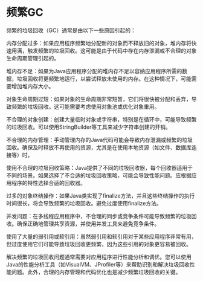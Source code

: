 # 频繁GC
频繁的垃圾回收（GC）通常是由以下一些原因引起的：

内存分配过多：如果应用程序频繁地分配新的对象而不释放旧的对象，堆内存将快速用满，触发频繁的垃圾回收。这可能是由于代码中存在内存泄漏或不合理的对象生命周期管理引起的。

堆内存不足：如果为Java应用程序分配的堆内存不足以容纳应用程序所需的数据，垃圾回收将更频繁地运行，以尝试释放未使用的内存。在这种情况下，可能需要增加堆内存大小。

对象生命周期过短：如果对象的生命周期非常短暂，它们将很快被分配和丢弃，导致频繁的垃圾回收。这可能需要考虑使用对象池或优化对象重用。

不合理的对象创建：创建大量临时对象或字符串，特别是在循环中，可能导致频繁的垃圾回收。可以使用StringBuilder等工具来减少字符串创建的开销。

不合理的内存管理：手动管理内存的Java代码可能会导致内存泄漏或频繁的垃圾回收。确保及时释放不再使用的资源，尤其是在使用本地资源（如文件、数据库连接等）时。

使用不合理的垃圾回收策略：Java提供了不同的垃圾回收器，每个回收器适用于不同的场景。如果选择了不合适的垃圾回收策略，可能会导致性能问题。应根据应用程序的特性选择合适的回收器。

过多的对象终结操作：如果Java类实现了finalize方法，并且这些终结操作的执行时间很长，将会导致频繁的垃圾回收。避免过度使用finalize方法。

并发问题：在多线程应用程序中，不合理的同步或竞争条件可能导致频繁的垃圾回收。确保正确地管理共享资源，并使用并发工具来避免竞争条件。

使用了大量的弱引用或软引用：虽然弱引用和软引用对于某些应用程序非常有用，但过度使用它们可能导致垃圾回收更频繁，因为这些引用的对象更容易被回收。

解决频繁的垃圾回收问题通常需要对应用程序进行性能分析和调优。您可以使用Java的性能分析工具（如VisualVM、JProfiler等）来帮助识别和解决垃圾回收性能问题。此外，合理的内存管理和代码优化也是减少频繁垃圾回收的关键。